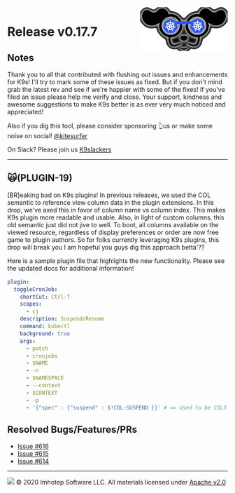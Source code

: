 <img src="https://raw.githubusercontent.com/derailed/k9s/master/assets/k9s_small.png" align="right" width="200" height="auto"/>

# Release v0.17.7

## Notes

Thank you to all that contributed with flushing out issues and enhancements for K9s! I'll try to mark some of these issues as fixed. But if you don't mind grab the latest rev and see if we're happier with some of the fixes! If you've filed an issue please help me verify and close. Your support, kindness and awesome suggestions to make K9s better is as ever very much noticed and appreciated!

Also if you dig this tool, please consider sponsoring 👆us or make some noise on social! [@kitesurfer](https://twitter.com/kitesurfer)

On Slack? Please join us [K9slackers](https://join.slack.com/t/k9sers/shared_invite/enQtOTA5MDEyNzI5MTU0LWQ1ZGI3MzliYzZhZWEyNzYxYzA3NjE0YTk1YmFmNzViZjIyNzhkZGI0MmJjYzhlNjdlMGJhYzE2ZGU1NjkyNTM)

---

## 🙀(PLUGIN-19)

[BR]eaking bad on K9s plugins! In previous releases, we used the COL<INDEX> semantic to reference view column data in the plugin extensions. In this drop, we've axed this in favor of column name vs column index. This makes K9s plugin more readable and usable. Also, in light of custom columns, this old semantic just did not jive to well. To boot, all columns available on the viewed resource, regardless of display preferences or order are now free game to plugin authors. So for folks currently leveraging K9s plugins, this drop will break you I am hopeful you guys dig this approach betta'??

Here is a sample plugin file that highlights the new functionality. Please see the updated docs for additional information!

```yaml
plugin:
  toggleCronJob:
    shortCut: Ctrl-T
    scopes:
      - cj
    description: Suspend/Resume
    command: kubectl
    background: true
    args:
      - patch
      - cronjobs
      - $NAME
      - -n
      - $NAMESPACE
      - --context
      - $CONTEXT
      - -p
      - '{"spec" : {"suspend" : $!COL-SUSPEND }}' # => Used to be COL3!
```

## Resolved Bugs/Features/PRs

- [Issue #616](https://github.com/derailed/k9s/issues/616)
- [Issue #615](https://github.com/derailed/k9s/issues/615)
- [Issue #614](https://github.com/derailed/k9s/issues/614)

---

<img src="https://raw.githubusercontent.com/derailed/k9s/master/assets/imhotep_logo.png" width="32" height="auto"/> © 2020 Imhotep Software LLC. All materials licensed under [Apache v2.0](http://www.apache.org/licenses/LICENSE-2.0)
